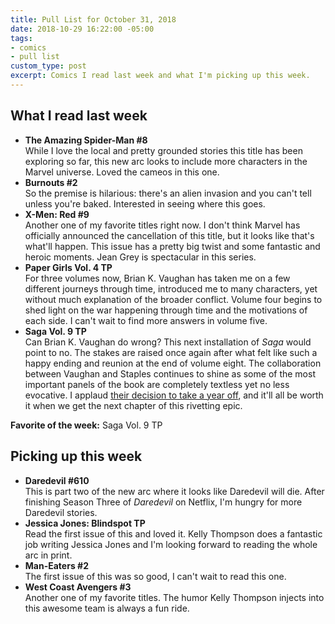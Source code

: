 ```yaml
---
title: Pull List for October 31, 2018
date: 2018-10-29 16:22:00 -05:00
tags:
- comics
- pull list
custom_type: post
excerpt: Comics I read last week and what I'm picking up this week.
---
```


## What I read last week

- **The Amazing Spider-Man #8**  
While I love the local and pretty grounded stories this title has been exploring so far, this new arc looks to include more characters in the Marvel universe. Loved the cameos in this one.
- **Burnouts #2**  
So the premise is hilarious: there's an alien invasion and you can't tell unless you're baked. Interested in seeing where this goes.
- **X-Men: Red #9**  
Another one of my favorite titles right now. I don't think Marvel has officially announced the cancellation of this title, but it looks like that's what'll happen. This issue has a pretty big twist and some fantastic and heroic moments. Jean Grey is spectacular in this series.
- **Paper Girls Vol. 4 TP**  
For three volumes now, Brian K. Vaughan has taken me on a few different journeys through time, introduced me to many characters, yet without much explanation of the broader conflict. Volume four begins to shed light on the war happening through time and the motivations of each side. I can't wait to find more answers in volume five.
- **Saga Vol. 9 TP**  
Can Brian K. Vaughan do wrong? This next installation of *Saga* would point to no. The stakes are raised once again after what felt like such a happy ending and reunion at the end of volume eight. The collaboration between Vaughan and Staples continues to shine as some of the most important panels of the book are completely textless yet no less evocative. I applaud [their decision to take a year off](https://www.cbr.com/saga-hiatus-brian-vaughan-fiona-staples/), and it'll all be worth it when we get the next chapter of this rivetting epic.

**Favorite of the week:** Saga Vol. 9 TP

## Picking up this week

- **Daredevil #610**  
This is part two of the new arc where it looks like Daredevil will die. After finishing Season Three of *Daredevil* on Netflix, I'm hungry for more Daredevil stories.
- **Jessica Jones: Blindspot TP**  
Read the first issue of this and loved it. Kelly Thompson does a fantastic job writing Jessica Jones and I'm looking forward to reading the whole arc in print.
- **Man-Eaters #2**  
The first issue of this was so good, I can't wait to read this one.
- **West Coast Avengers #3**  
Another one of my favorite titles. The humor Kelly Thompson injects into this awesome team is always a fun ride.
